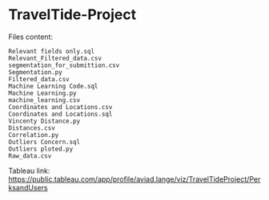 # TravelTide-Project

Files content:
	
	Relevant fields only.sql
	Relevant_Filtered_data.csv
	segmentation_for_submittion.csv
	Segmentation.py
	Filtered_data.csv
	Machine Learning Code.sql
	Machine Learning.py
	machine_learning.csv
	Coordinates and Locations.csv
	Coordinates and Locations.sql
	Vincenty Distance.py
	Distances.csv
	Correlation.py
	Outliers Concern.sql
	Outliers ploted.py
	Raw_data.csv

 Tableau link:
 https://public.tableau.com/app/profile/aviad.lange/viz/TravelTideProject/PerksandUsers
